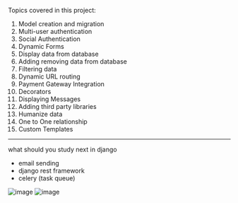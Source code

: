 Topics covered in this project:
1. Model creation and migration
2. Multi-user authentication
3. Social Authentication
4. Dynamic Forms
5. Display data from database
6. Adding removing data from database
7. Filtering data
8. Dynamic URL routing
9. Payment Gateway Integration
10. Decorators
11. Displaying Messages
12. Adding third party libraries
13. Humanize data
14. One to One relationship
15. Custom Templates

---

what should you study next in django
- email sending
- django rest framework
- celery (task queue)


![image](https://github.com/user-attachments/assets/a6ecd59f-5fd7-4199-9537-f54ed83ce974)
![image](https://github.com/user-attachments/assets/09a3e9be-2cfd-4976-81a8-b28230f18808)
